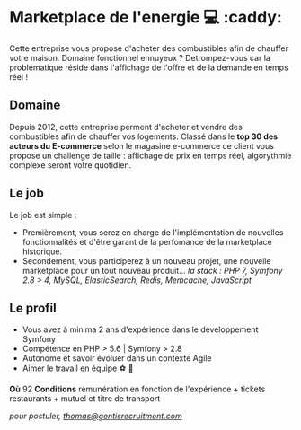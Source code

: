 # Marketplace de l'energie :computer: :caddy: #

Cette entreprise vous propose d'acheter des combustibles afin de chauffer votre maison. Domaine fonctionnel ennuyeux ? Detrompez-vous car la problématique réside dans l'affichage de l'offre et de la demande en temps réel ! 


## Domaine ##

 Depuis 2012, cette entreprise perment d'acheter et vendre des combustibles afin de chauffer vos logements. Classé dans le **top 30 des acteurs du E-commerce** selon le magasine e-commerce ce client vous propose un challenge de taille : affichage de prix en temps réel, algorythmie complexe seront votre quotidien.

## Le job ##

 Le job est simple : 
 * Premièrement, vous serez en charge de l'implémentation de nouvelles fonctionnalités et d'être garant de la perfomance de la marketplace historique.
 * Secondement, vous participerez à un nouveau projet, une nouvelle marketplace pour un tout nouveau produit...
 *la stack : PHP 7, Symfony 2.8 > 4, MySQL, ElasticSearch, Redis, Memcache, JavaScript*
 
 ## Le profil ## 
 
 * Vous avez à minima 2 ans d'expérience dans le développement Symfony 
 * Compétence en PHP > 5.6 | Symfony > 2.8
 * Autonome et savoir évoluer dans un contexte Agile
 * Aimer le travail en équipe :soccer: :bowling:
 
 **Où** 92 
 **Conditions** rémunération en fonction de l'expérience + tickets restaurants + mutuel et titre de transport
 
*pour postuler, thomas@gentisrecruitment.com*
 
